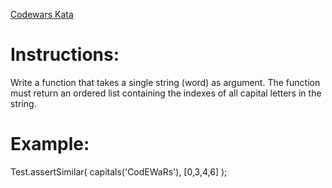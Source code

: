 
[Codewars Kata](https://www.codewars.com/kata/539ee3b6757843632d00026b)
# Instructions:

Write a function that takes a single string (word) as argument. The function must return an ordered list containing the indexes of all capital letters in the string.

# Example:
Test.assertSimilar( capitals('CodEWaRs'), [0,3,4,6] );
